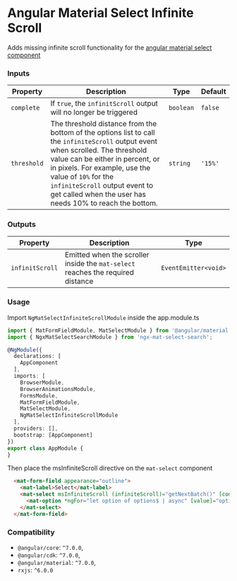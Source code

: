 
# Angular Material Select Infinite Scroll  
  
Adds missing infinite scroll functionality for the [angular material select component](https://material.angular.io/components/select)
  
  
### Inputs  
  
| Property    | Description                                                                                                                                                                                                                                                                                                              | Type                | Default    |  
| ----------- | ------------------------------------------------------------------------------------------------------------------------------------------------------------------------------------------------------------------------------------------------------------------------------------------------------------------------ | ------------------- | ---------- |  
| `complete`  | If `true`, the `infinitScroll` output will no longer be triggered                                                                                                                                                                                                                                                        | `boolean`           | `false`    |  
| `threshold` | The threshold distance from the bottom of the options list to call the `infiniteScroll` output event when scrolled. The threshold value can be either in percent, or in pixels. For example, use the value of `10%` for the `infiniteScroll` output event to get called when the user has needs 10% to reach the bottom. | `string`            | `'15%'`    |

### Outputs
| Property         | Description                                                                             | Type                                                                                                                                                                                                                                                                                                                                          |
| ---------------- | ----------------------------------------------------------------------------------------| ------------ 
| `infinitScroll`  | Emitted when the scroller inside the `mat-select` reaches the required distance         | `EventEmitter<void>`


### Usage

Import `NgMatSelectInfiniteScrollModule` inside the app.module.ts
```typescript
import { MatFormFieldModule, MatSelectModule } from '@angular/material';
import { NgxMatSelectSearchModule } from 'ngx-mat-select-search';

@NgModule({
  declarations: [
    AppComponent
  ],
  imports: [
    BrowserModule,
    BrowserAnimationsModule,
    FormsModule,
    MatFormFieldModule,
    MatSelectModule,
    NgMatSelectInfiniteScrollModule
  ],
  providers: [],
  bootstrap: [AppComponent]
})
export class AppModule {
}
```

Then place the msInfiniteScroll directive on the `mat-select` component
```html
  <mat-form-field appearance="outline">
    <mat-label>Select</mat-label>
    <mat-select msInfiniteScroll (infiniteScroll)="getNextBatch()" [complete]="offset === data.length">
      <mat-option *ngFor="let option of options$ | async" [value]="option">{{option}}</mat-option>
    </mat-select>
  </mat-form-field>
```

### Compatibility

* `@angular/core`: `^7.0.0`,
* `@angular/cdk`: `^7.0.0`,
* `@angular/material`: `^7.0.0`,
* `rxjs`: `^6.0.0`
